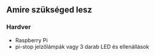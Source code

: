 ## Amire szükséged lesz

### Hardver

- Raspberry Pi
- pi-stop jelzőlámpák vagy 3 darab LED és ellenállások
